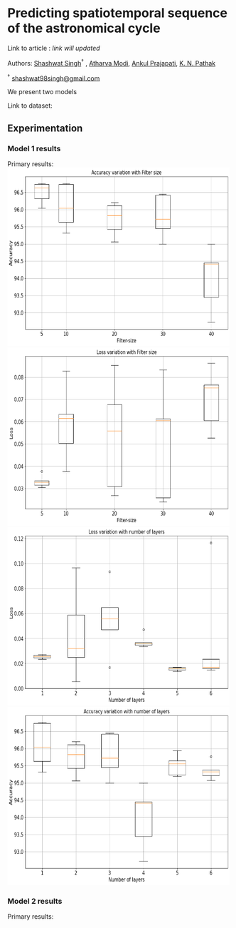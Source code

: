 # Predicting spatiotemporal sequence of the astronomical cycle 

Link to article : *link will updated*

Authors: [Shashwat Singh](https://github.com/SSingh087/)<sup>†</sup> , [Atharva Modi](https://github.com/AntiNeutrino03), [Ankul Prajapati](https://www.researchgate.net/profile/Ankul_Prajapati), [K. N. Pathak](https://www.researchgate.net/profile/Kamlesh_Pathak)

<sup>†</sup> shashwat98singh@gmail.com 

We present two models 

Link to dataset:

## Experimentation

### Model 1 results
Primary results:
<img src="https://github.com/SSingh087/seq-pred/blob/main/1.png" width="500" height="400">
<img src="https://github.com/SSingh087/seq-pred/blob/main/2.png" width="500" height="400">
<img src="https://github.com/SSingh087/seq-pred/blob/main/3.png" width="500" height="400">
<img src="https://github.com/SSingh087/seq-pred/blob/main/4.png" width="500" height="400">
 
### Model 2 results
Primary results:
